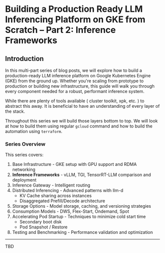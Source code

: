 # Building a Production Ready LLM Inferencing Platform on GKE from Scratch – Part 2: Inference Frameworks

## Introduction

In this multi-part series of blog posts, we will explore how to build a production-ready LLM inference platform on Google Kubernetes Engine (GKE) from the ground up. Whether you're scaling from prototype to production or building new infrastructure, this guide will walk you through every component needed for a robust, performant inference system.

While there are plenty of tools available ( cluster toolkit, xpk, etc. ) to abstract this away. It is beneficial to have an understanding of every layer of the stack.

Throughout this series we will build those layers bottom to top. We will look at how to build them using regular `gcloud` command and how to build the automation using `terraform`.

### Series Overview

This series covers:

1. Base Infrastructure - GKE setup with GPU support and RDMA networking
2. **Inference Frameworks** - vLLM, TGI, TensorRT-LLM comparison and deployment
3. Inference Gateway - Intelligent routing
4. Distributed Inferencing - Advanced patterns with llm-d
   - KV Cache sharing across instances
   - Disaggregated Prefill/Decode architecture
5. Storage Options - Model storage, caching, and versioning strategies
6. Consumption Models - DWS, Flex-Start, Ondemand, Spot
7. Accelerating Pod Startup - Techniques to minimize cold start time
   - Secondary boot disk
   - Pod Snapshot / Restore
8. Testing and Benchmarking - Performance validation and optimization

---

TBD

